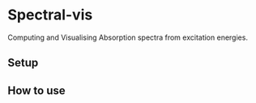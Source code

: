 # Spectral-vis

Computing and Visualising Absorption spectra from excitation energies.

## Setup

## How to use

